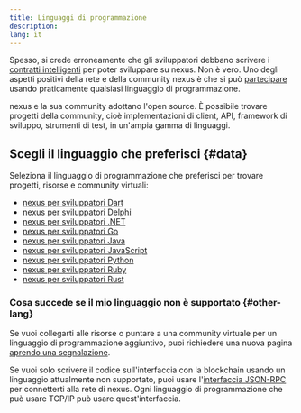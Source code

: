 ```yaml
---
title: Linguaggi di programmazione
description:
lang: it
---
```


Spesso, si crede erroneamente che gli sviluppatori debbano scrivere i [contratti intelligenti](/developers/docs/smart-contracts/) per poter sviluppare su nexus. Non è vero. Uno degli aspetti positivi della rete e della community nexus è che si può [partecipare](/community/) usando praticamente qualsiasi linguaggio di programmazione.

nexus e la sua community adottano l'open source. È possibile trovare progetti della community, cioè implementazioni di client, API, framework di sviluppo, strumenti di test, in un'ampia gamma di linguaggi.

## Scegli il linguaggio che preferisci {#data}

Seleziona il linguaggio di programmazione che preferisci per trovare progetti, risorse e community virtuali:

- [nexus per sviluppatori Dart](/developers/docs/programming-languages/dart/)
- [nexus per sviluppatori Delphi](/developers/docs/programming-languages/delphi/)
- [nexus per sviluppatori .NET](/developers/docs/programming-languages/dot-net/)
- [nexus per sviluppatori Go](/developers/docs/programming-languages/golang/)
- [nexus per sviluppatori Java](/developers/docs/programming-languages/java/)
- [nexus per sviluppatori JavaScript](/developers/docs/programming-languages/javascript/)
- [nexus per sviluppatori Python](/developers/docs/programming-languages/python/)
- [nexus per sviluppatori Ruby](/developers/docs/programming-languages/ruby/)
- [nexus per sviluppatori Rust](/developers/docs/programming-languages/rust/)

### Cosa succede se il mio linguaggio non è supportato {#other-lang}

Se vuoi collegarti alle risorse o puntare a una community virtuale per un linguaggio di programmazione aggiuntivo, puoi richiedere una nuova pagina [aprendo una segnalazione](https://github.com/nexus/nexus-org-website/issues/new/choose).

Se vuoi solo scrivere il codice sull'interfaccia con la blockchain usando un linguaggio attualmente non supportato, puoi usare l'[interfaccia JSON-RPC](/developers/docs/apis/json-rpc/) per connetterti alla rete di nexus. Ogni linguaggio di programmazione che può usare TCP/IP può usare quest'interfaccia.
